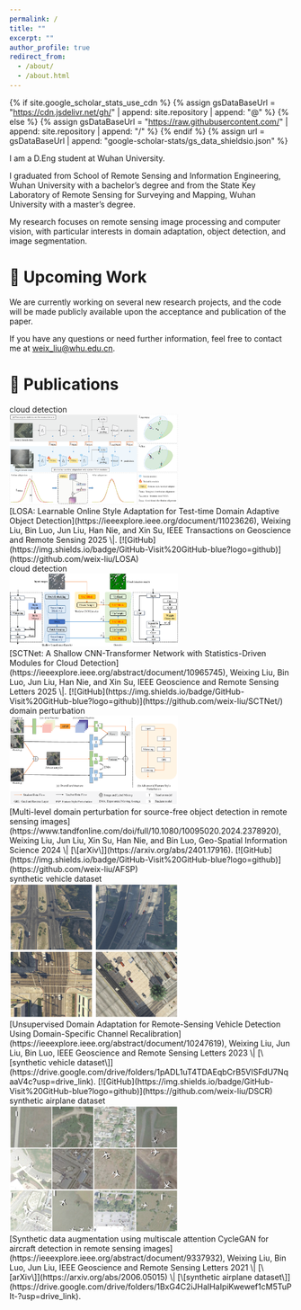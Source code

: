 ```yaml
---
permalink: /
title: ""
excerpt: ""
author_profile: true
redirect_from: 
  - /about/
  - /about.html
---
```


{% if site.google_scholar_stats_use_cdn %}
{% assign gsDataBaseUrl = "https://cdn.jsdelivr.net/gh/" | append: site.repository | append: "@" %}
{% else %}
{% assign gsDataBaseUrl = "https://raw.githubusercontent.com/" | append: site.repository | append: "/" %}
{% endif %}
{% assign url = gsDataBaseUrl | append: "google-scholar-stats/gs_data_shieldsio.json" %}

<span class='anchor' id='about-me'></span>

I am a D.Eng student at Wuhan University. 

I graduated from School of Remote Sensing and Information Engineering, Wuhan University with a bachelor’s degree and from the State Key Laboratory of Remote Sensing for Surveying and Mapping, Wuhan University with a master’s degree.

My research focuses on remote sensing image processing and computer vision, with particular interests in domain adaptation, object detection, and image segmentation.

# 📝 Upcoming Work

We are currently working on several new research projects, and the code will be made publicly available upon the acceptance and publication of the paper. 

If you have any questions or need further information, feel free to contact me at [weix_liu@whu.edu.cn](mailto:weix_liu@whu.edu.cn).

# 📝 Publications
<div class='paper-box'><div class='paper-box-image'><div><div class="badge">cloud detection</div><img src='images/losa.png' alt="sym" width="300"></div></div>
<div class='paper-box-text' markdown="1">
[LOSA: Learnable Online Style Adaptation for Test-time Domain Adaptive Object Detection](https://ieeexplore.ieee.org/document/11023626), Weixing Liu, Bin Luo, Jun Liu, Han Nie, and  Xin Su,  IEEE Transactions on Geoscience and Remote Sensing 2025 \|. [![GitHub](https://img.shields.io/badge/GitHub-Visit%20GitHub-blue?logo=github)](https://github.com/weix-liu/LOSA)
</div>
</div>

<div class='paper-box'><div class='paper-box-image'><div><div class="badge">cloud detection</div><img src='images/sct.png' alt="sym" width="300"></div></div>
<div class='paper-box-text' markdown="1">
[SCTNet: A Shallow CNN-Transformer Network with Statistics-Driven Modules for Cloud Detection](https://ieeexplore.ieee.org/abstract/document/10965745), Weixing Liu, Bin Luo, Jun Liu, Han Nie, and  Xin Su,  IEEE Geoscience and Remote Sensing Letters 2025 \|. [![GitHub](https://img.shields.io/badge/GitHub-Visit%20GitHub-blue?logo=github)](https://github.com/weix-liu/SCTNet/)
</div>
</div>

<div class='paper-box'><div class='paper-box-image'><div><div class="badge">domain perturbation</div><img src='images/afsp.png' alt="sym" width="300"></div></div>
<div class='paper-box-text' markdown="1">
[Multi-level domain perturbation for source-free object detection in remote sensing images](https://www.tandfonline.com/doi/full/10.1080/10095020.2024.2378920), Weixing Liu, Jun Liu, Xin Su, Han Nie, and Bin Luo, Geo-Spatial Information Science 2024 \| [\[arXiv\]](https://arxiv.org/abs/2401.17916). [![GitHub](https://img.shields.io/badge/GitHub-Visit%20GitHub-blue?logo=github)](https://github.com/weix-liu/AFSP)
</div>
</div>

<div class='paper-box'><div class='paper-box-image'><div><div class="badge">synthetic vehicle dataset</div><img src='images/vehicle.png' alt="sym" width="300"></div></div>
<div class='paper-box-text' markdown="1">
[Unsupervised Domain Adaptation for Remote-Sensing Vehicle Detection Using Domain-Specific Channel Recalibration](https://ieeexplore.ieee.org/abstract/document/10247619), Weixing Liu, Jun Liu, Bin Luo, IEEE Geoscience and Remote Sensing Letters 2023 \| [\[synthetic vehicle dataset\]](https://drive.google.com/drive/folders/1pADL1uT4TDAEqbCrB5VISFdU7NqaaV4c?usp=drive_link). [![GitHub](https://img.shields.io/badge/GitHub-Visit%20GitHub-blue?logo=github)](https://github.com/weix-liu/DSCR)
</div>
</div>

<div class='paper-box'><div class='paper-box-image'><div><div class="badge">synthetic airplane dataset</div><img src='images/airplane.png' alt="sym" width="300"></div></div>
<div class='paper-box-text' markdown="1">
[Synthetic data augmentation using multiscale attention CycleGAN for aircraft detection in remote sensing images](https://ieeexplore.ieee.org/abstract/document/9337932), Weixing Liu, Bin Luo, Jun Liu, IEEE Geoscience and Remote Sensing Letters 2021 \| [\[arXiv\]](https://arxiv.org/abs/2006.05015) \| [\[synthetic airplane dataset\]](https://drive.google.com/drive/folders/1BxG4C2iJHaIHaIpiKwewef1cM5TuPIt-?usp=drive_link).
</div>
</div>








